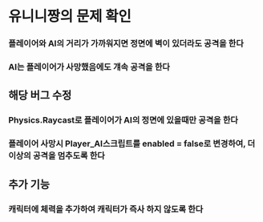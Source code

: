 # 유니니짱의 문제 확인
### 플레이어와 AI의 거리가 가까워지면 정면에 벽이 있더라도 공격을 한다
### AI는 플레이어가 사망했음에도 걔속 공격을 한다

## 해당 버그 수정
### Physics.Raycast로 플레이어가 AI의 정면에 있을때만 공격을 한다
### 플레이어 사망시 Player_AI스크립트를 enabled = false로 변경하여, 더이상의 공격을 멈추도록 한다

## 추가 기능
### 캐릭터에 체력을 추가하여 캐릭터가 즉사 하지 않도록 한다
